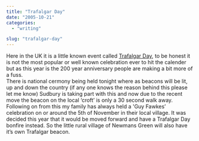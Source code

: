 ```yaml
---
title: "Trafalgar Day"
date: "2005-10-21"
categories: 
  - "writing"

slug: "trafalgar-day"
---
```


Here in the UK it is a little known event called [Trafalgar Day](https://en.wikipedia.org/wiki/Trafalgar_Day), to be honest it is not the most popular or well known celebration ever to hit the calender but as this year is the 200 year anniversary people are making a bit more of a fuss.  
There is national cermony being held tonight where as beacons will be lit, up and down the country (if any one knows the reason behind this please let me know) Sudbury is taking part with this and now due to the recent move the beacon on the local ‘croft’ is only a 30 second walk away. Following on from this my family has always held a 'Guy Fawkes’ celebration on or around the 5th of November in their local village. It was decided this year that it would be moved forward and have a Trafalgar Day bonfire instead. So the little rural village of Newmans Green will also have it’s own Trafalgar beacon.
